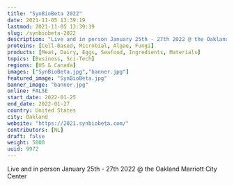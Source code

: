 ```yaml
---
title: "SynBioBeta 2022"
date: 2021-11-05 13:39:19
lastmod: 2021-11-05 13:39:19
slug: /synbiobeta-2022
description: "Live and in person January 25th - 27th 2022 @ the Oakland Marriott City Center"
proteins: [Cell-Based, Microbial, Algae, Fungi]
products: [Meat, Dairy, Eggs, Seafood, Ingredients, Materials]
topics: [Business, Sci-Tech]
regions: [US & Canada]
images: ["SynBioBeta.jpg","banner.jpg"]
featured_image: "SynBioBeta.jpg"
banner_image: "banner.jpg"
online: FALSE
start_date: 2022-01-25
end_date: 2022-01-27
country: United States
city: Oakland
website: "https://2021.synbiobeta.com/"
contributors: [NL]
draft: false
weight: 5000
uuid: 9972
---
```

<p>Live and in person January 25th - 27th 2022 @ the Oakland Marriott City Center</p>
